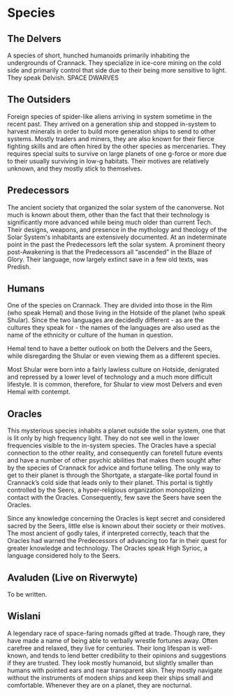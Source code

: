 # Species

## The Delvers
A species of short, hunched humanoids primarily inhabiting the undergrounds of Crannack. They specialize in ice-core mining on the cold side and primarily control that side due to their being more sensitive to light. They speak Delvish. SPACE DWARVES

## The Outsiders
Foreign species of spider-like aliens arriving in system sometime in the recent past. They arrived on a generation ship and stopped in-system to harvest minerals in order to build more generation ships to send to other systems. Mostly traders and miners, they are also known for their fierce fighting skills and are often hired by the other species as mercenaries. They requires special suits to survive on large planets of one g-force or more due to their usually surviving in low-g habitats. Their motives are relatively unknown, and they mostly stick to themselves.

## Predecessors
The ancient society that organized the solar system of the canonverse. Not much is known about them, other than the fact that their technology is significantly more advanced while being much older than current Tech. Their designs, weapons, and presence in the mythology and theology of the Solar System's inhabitants are extensively documented. At an indeterminate point in the past the Predecessors left the solar system. A prominent theory post-Awakening is that the Predecessors all “ascended” in the Blaze of Glory. Their language, now largely extinct save in a few old texts, was Predish.

## Humans
One of the species on Crannack. They are divided into those in the Rim (who speak Hemal) and those living in the Hotside of the planet (who speak Shular). Since the two languages are decidedly different - as are the cultures they speak for - the names of the languages are also used as the name of the ethnicity or culture of the human in question. 

Hemal tend to have a better outlook on both the Delvers and the Seers, while disregarding the Shular or even viewing them as a different species.

Most Shular were born into a fairly lawless culture on Hotside, denigrated and repressed by a lower level of technology and a much more difficult lifestyle. It is common, therefore, for Shular to view most Delvers and even Hemal with contempt.

## Oracles
This mysterious species inhabits a planet outside the solar system, one that is lit only by high frequency light. They do not see well in the lower frequencies visible to the in-system species. The Oracles have a special connection to the other reality, and consequently can foretell future events and have a number of other psychic abilities that makes them sought after by the species of Crannack for advice and fortune telling. The only way to get to their planet is through the Shortgate, a stargate-like portal found in Crannack’s cold side that leads only to their planet. This portal is tightly controlled by the Seers, a hyper-religious organization monopolizing contact with the Oracles. Consequently, few save the Seers have seen the Oracles.

Since any knowledge concerning the Oracles is kept secret and considered sacred by the Seers, little else is known about their society or their motives. The most ancient of godly tales, if interpreted correctly, teach that the Oracles had warned the Predecessors of advancing too far in their quest for greater knowledge and technology. The Oracles speak High Syrioc, a language considered holy to the Seers.

## Avaluden (Live on Riverwyte)
To be written.

## Wislani
A legendary race of space-faring nomads gifted at trade. Though rare, they have made a name of being able to verbally wrestle fortunes away. Often carefree and relaxed, they live for centuries. Their long lifespan is well-known, and tends to lend better credibility to their opinions and suggestions if they are trusted. They look mostly humanoid, but slightly smaller than humans with pointed ears and near transparent skin. They mostly navigate without the instruments of modern ships and keep their ships small and comfortable. Whenever they are on a planet, they are nocturnal.

